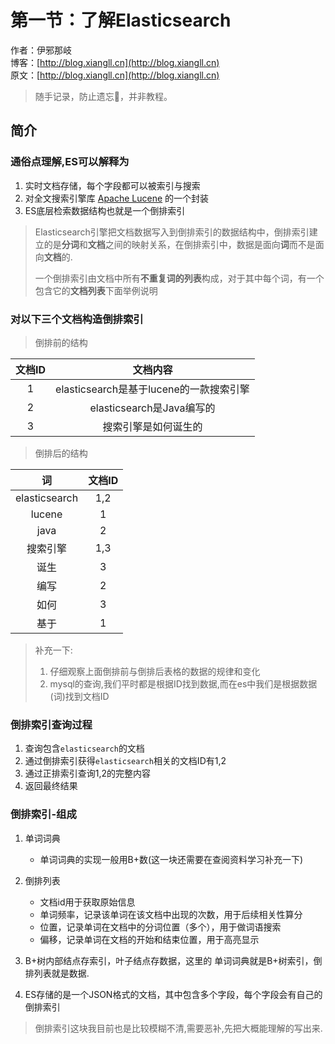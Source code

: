 # 第一节：了解Elasticsearch

作者：伊邪那岐
<br/>博客：[http://blog.xiangll.cn](http://blog.xiangll.cn)
<br/>原文：[http://blog.xiangll.cn](http://blog.xiangll.cn)


> 随手记录，防止遗忘📝，并非教程。



## 简介

### 通俗点理解,ES可以解释为

1. 实时文档存储，每个字段都可以被索引与搜索
2. 对全文搜索引擎库 [Apache Lucene](https://lucene.apache.org/core/) 的一个封装
3. ES底层检索数据结构也就是一个倒排索引

> Elasticsearch引擎把文档数据写入到倒排索引的数据结构中，倒排索引建立的是**分词**和**文档**之间的映射关系，在倒排索引中，数据是面向**词**而不是面向**文档**的. 
>
> 一个倒排索引由文档中所有**不重复词的列表**构成，对于其中每个词，有一个包含它的**文档列表**下面举例说明

### 对以下三个文档构造倒排索引

> 倒排前的结构

| 文档ID |                文档内容                 |
| :----: | :-------------------------------------: |
|   1    | elasticsearch是基于lucene的一款搜索引擎 |
|   2    |        elasticsearch是Java编写的        |
|   3    |          搜索引擎是如何诞生的           |

> 倒排后的结构

|      词       | 文档ID |
| :-----------: | :----: |
| elasticsearch |  1,2   |
|    lucene     |   1    |
|     java      |   2    |
|   搜索引擎    |  1,3   |
|     诞生      |   3    |
|     编写      |   2    |
|     如何      |   3    |
|     基于      |   1    |

> 补充一下: 
>
> 1. 仔细观察上面倒排前与倒排后表格的数据的规律和变化
> 2. mysql的查询,我们平时都是根据ID找到数据,而在es中我们是根据数据(词)找到文档ID

### 倒排索引查询过程

1. 查询包含`elasticsearch`的文档
2. 通过倒排索引获得`elasticsearch`相关的文档ID有1,2
3. 通过正排索引查询1,2的完整内容
4. 返回最终结果

### 倒排索引-组成

1. 单词词典

   * 单词词典的实现一般用B+数(这一块还需要在查阅资料学习补充一下)

2. 倒排列表

   * 文档id用于获取原始信息
   * 单词频率，记录该单词在该文档中出现的次数，用于后续相关性算分
   * 位置，记录单词在文档中的分词位置（多个），用于做词语搜索
   * 偏移，记录单词在文档的开始和结束位置，用于高亮显示

3. B+树内部结点存索引，叶子结点存数据，这里的 单词词典就是B+树索引，倒排列表就是数据.

4. ES存储的是一个JSON格式的文档，其中包含多个字段，每个字段会有自己的倒排索引



> 倒排索引这块我目前也是比较模糊不清,需要恶补,先把大概能理解的写出来.

